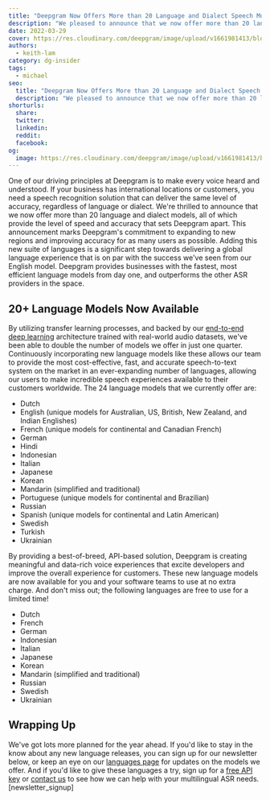 ```yaml
---
title: "Deepgram Now Offers More than 20 Language and Dialect Speech Models "
description: "We pleased to announce that we now offer more than 20 languages and dialect speech models—read on to learn more about what we offer."
date: 2022-03-29
cover: https://res.cloudinary.com/deepgram/image/upload/v1661981413/blog/deepgram-language-speech-models/DG-offers-over-20-language-models-thumb-554x220%402x.png
authors:
  - keith-lam
category: dg-insider
tags:
  - michael
seo:
  title: "Deepgram Now Offers More than 20 Language and Dialect Speech Models "
  description: "We pleased to announce that we now offer more than 20 languages and dialect speech models—read on to learn more about what we offer."
shorturls:
  share: 
  twitter: 
  linkedin: 
  reddit: 
  facebook: 
og:
  image: https://res.cloudinary.com/deepgram/image/upload/v1661981413/blog/deepgram-language-speech-models/DG-offers-over-20-language-models-thumb-554x220%402x.png
---
```


One of our driving principles at Deepgram is to make every voice heard and understood. If your business has international locations or customers, you need a speech recognition solution that can deliver the same level of accuracy, regardless of language or dialect. We're thrilled to announce that we now offer more than 20 language and dialect models, all of which provide the level of speed and accuracy that sets Deepgram apart.  This announcement marks Deepgram's commitment to expanding to new regions and improving accuracy for as many users as possible. Adding this new suite of languages is a significant step towards delivering a global language experience that is on par with the success we've seen from our English model. Deepgram provides businesses with the fastest, most efficient language models from day one, and outperforms the other ASR providers in the space.

## 20+ Language Models Now Available

By utilizing transfer learning processes, and backed by our [end-to-end deep learning](https://offers.deepgram.com/how-deepgram-works-whitepaper) architecture trained with real-world audio datasets, we've been able to double the number of models we offer in just one quarter. Continuously incorporating new language models like these allows our team to provide the most cost-effective, fast, and accurate speech-to-text system on the market in an ever-expanding number of languages, allowing our users to make incredible speech experiences available to their customers worldwide. The 24 language models that we currently offer are:

*   Dutch
*   English (unique models for Australian, US, British, New Zealand, and Indian Englishes)
*   French (unique models for continental and Canadian French)
*   German
*   Hindi
*   Indonesian
*   Italian
*   Japanese
*   Korean
*   Mandarin (simplified and traditional)
*   Portuguese (unique models for continental and Brazilian)
*   Russian
*   Spanish (unique models for continental and Latin American)
*   Swedish
*   Turkish
*   Ukrainian

By providing a best-of-breed, API-based solution, Deepgram is creating meaningful and data-rich voice experiences that excite developers and improve the overall experience for customers. These new language models are now available for you and your software teams to use at no extra charge. And don't miss out; the following languages are free to use for a limited time!

*   Dutch
*   French
*   German
*   Indonesian
*   Italian
*   Japanese
*   Korean
*   Mandarin (simplified and traditional)
*   Russian
*   Swedish
*   Ukrainian

## Wrapping Up

We've got lots more planned for the year ahead. If you'd like to stay in the know about any new language releases, you can sign up for our newsletter below, or keep an eye on our [languages page](https://deepgram.com/product/languages/) for updates on the models we offer. And if you'd like to give these languages a try, sign up for a [free API key](https://blog.deepgram.com/deep-learning-speech-recognition/) or [contact us](https://console.deepgram.com/) to see how we can help with your multilingual ASR needs. [newsletter_signup]
